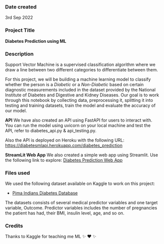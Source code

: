 ### Date created
3rd Sep 2022

### Project Title
**Diabetes Prediction using ML**

### Description
Support Vector Machine is a supervised classification algorithm where we draw a line between two different categories to differentiate between them.

For this project, we will be building a machine learning model to classify whether the person is a *Diabetic* or a *Non-Diabetic* based on certain diagnostic measurements included in the dataset provided by the National Institute of Diabetes and Digestive and Kidney Diseases. Our goal is to work through this notebook by collecting data, preprocessing it, splitting it into testing and training datasets, train the model and evaluate the accuracy of our model.

**API**
We have also created an API using FastAPI for users to interact with.
You can run the model using uvicorn on your local machine and test the API, refer to diabetes_api.py & api_testing.py.

Also the API is deployed on Heroku with the following URL: https://diabetesmlapi.herokuapp.com/diabetes_prediction

**StreamLit Web App**
We also created a simple web app using Streamlit.
Use the following link to explore: [Diabetes Prediction Web App](https://diabetesmlwebapp.herokuapp.com/)



### Files used
We used the following dataset available on Kaggle to work on this project:

* [Pima Indians Diabetes Database](https://www.kaggle.com/datasets/uciml/pima-indians-diabetes-database)

The datasets consists of several medical predictor variables and one target variable, Outcome. Predictor variables includes the number of pregnancies the patient has had, their BMI, insulin level, age, and so on.

### Credits
Thanks to Kaggle for teaching me ML :sparkles: :heart: :sparkles: